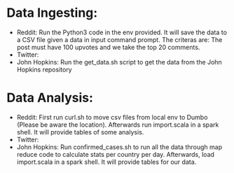 # Data Ingesting:
 - Reddit: Run the Python3 code in the env provided. It will save the data to a CSV file given a data in input command prompt. The criteras are: The post must have 100 upvotes and we take the top 20 comments.
 - Twitter:
 - John Hopkins: Run the get_data.sh script to get the data from the John Hopkins repository
 
 # Data Analysis:
 - Reddit: First run curl.sh to move csv files from local env to Dumbo (Please be aware the location). Afterwards run import.scala in a spark shell. It will provide tables of some analysis.
 - Twitter:
 - John Hopkins: Run confirmed_cases.sh to run all the data through map reduce code to calculate stats per country per day. Afterwards, load import.scala in a spark shell. It will provide tables for our data.
